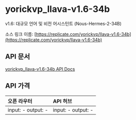 # yorickvp_llava-v1.6-34b

v1.6: 대규모 언어 및 비전 어시스턴트 (Nous-Hermes-2-34B)

소스 링크 이름: [https://replicate.com/yorickvp/llava-v1.6-34b](https://replicate.com/yorickvp/llava-v1.6-34b)

## API 문서

[yorickvp_llava-v1.6-34b API Docs](../apis/kr/yorickvp_llava-v1.6-34b.md)

## API 가격

| 오픈 라우터 | API 허브 |
|:---|:---|
| input: - output: - | input: - output: - |
